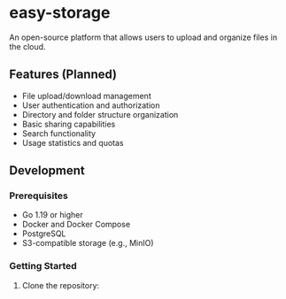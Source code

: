 # easy-storage

An open-source platform that allows users to upload and organize files in the cloud.

## Features (Planned)

- File upload/download management
- User authentication and authorization
- Directory and folder structure organization
- Basic sharing capabilities
- Search functionality
- Usage statistics and quotas

## Development

### Prerequisites

- Go 1.19 or higher
- Docker and Docker Compose
- PostgreSQL
- S3-compatible storage (e.g., MinIO)

### Getting Started

1. Clone the repository:
